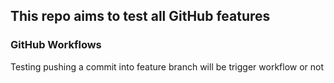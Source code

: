 ## This repo aims to test all GitHub features

### GitHub Workflows
Testing pushing a commit into feature branch will be trigger workflow or not
